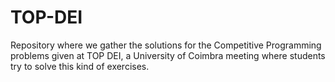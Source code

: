 # TOP-DEI

Repository where we gather the solutions for the Competitive Programming problems given at TOP DEI, a University of Coimbra meeting where students try to solve this kind of exercises.

